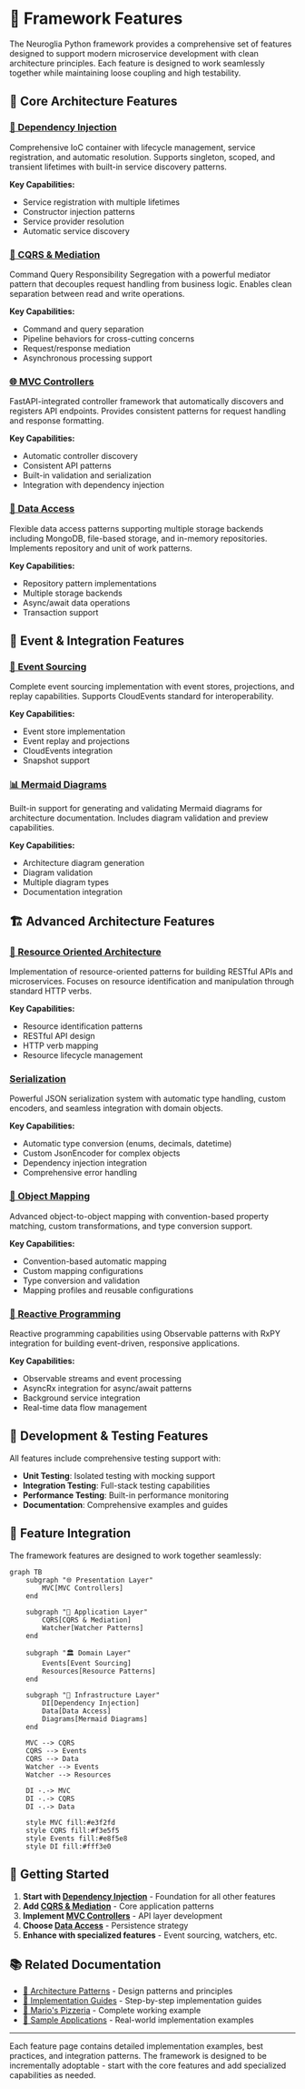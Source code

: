 # 🚀 Framework Features

The Neuroglia Python framework provides a comprehensive set of features designed to support modern microservice development with clean architecture principles. Each feature is designed to work seamlessly together while maintaining loose coupling and high testability.

## 🎯 Core Architecture Features

### [🔧 Dependency Injection](dependency-injection.md)

Comprehensive IoC container with lifecycle management, service registration, and automatic resolution. Supports singleton, scoped, and transient lifetimes with built-in service discovery patterns.

**Key Capabilities:**

- Service registration with multiple lifetimes
- Constructor injection patterns
- Service provider resolution
- Automatic service discovery

### [📡 CQRS & Mediation](cqrs-mediation.md)

Command Query Responsibility Segregation with a powerful mediator pattern that decouples request handling from business logic. Enables clean separation between read and write operations.

**Key Capabilities:**

- Command and query separation
- Pipeline behaviors for cross-cutting concerns
- Request/response mediation
- Asynchronous processing support

### [🌐 MVC Controllers](mvc-controllers.md)

FastAPI-integrated controller framework that automatically discovers and registers API endpoints. Provides consistent patterns for request handling and response formatting.

**Key Capabilities:**

- Automatic controller discovery
- Consistent API patterns
- Built-in validation and serialization
- Integration with dependency injection

### [💾 Data Access](data-access.md)

Flexible data access patterns supporting multiple storage backends including MongoDB, file-based storage, and in-memory repositories. Implements repository and unit of work patterns.

**Key Capabilities:**

- Repository pattern implementations
- Multiple storage backends
- Async/await data operations
- Transaction support

## 🔄 Event & Integration Features

### [📨 Event Sourcing](event-sourcing.md)

Complete event sourcing implementation with event stores, projections, and replay capabilities. Supports CloudEvents standard for interoperability.

**Key Capabilities:**

- Event store implementation
- Event replay and projections
- CloudEvents integration
- Snapshot support

### [📊 Mermaid Diagrams](mermaid-diagrams.md)

Built-in support for generating and validating Mermaid diagrams for architecture documentation. Includes diagram validation and preview capabilities.

**Key Capabilities:**

- Architecture diagram generation
- Diagram validation
- Multiple diagram types
- Documentation integration

## 🏗️ Advanced Architecture Features

### [🎯 Resource Oriented Architecture](resource-oriented-architecture.md)

Implementation of resource-oriented patterns for building RESTful APIs and microservices. Focuses on resource identification and manipulation through standard HTTP verbs.

**Key Capabilities:**

- Resource identification patterns
- RESTful API design
- HTTP verb mapping
- Resource lifecycle management

### [Serialization](serialization.md)

Powerful JSON serialization system with automatic type handling, custom encoders, and seamless integration with domain objects.

**Key Capabilities:**

- Automatic type conversion (enums, decimals, datetime)
- Custom JsonEncoder for complex objects
- Dependency injection integration
- Comprehensive error handling

### [🎯 Object Mapping](object-mapping.md)

Advanced object-to-object mapping with convention-based property matching, custom transformations, and type conversion support.

**Key Capabilities:**

- Convention-based automatic mapping
- Custom mapping configurations
- Type conversion and validation
- Mapping profiles and reusable configurations

### [🔄 Reactive Programming](reactive-programming.md)

Reactive programming capabilities using Observable patterns with RxPY integration for building event-driven, responsive applications.

**Key Capabilities:**

- Observable streams and event processing
- AsyncRx integration for async/await patterns
- Background service integration
- Real-time data flow management

## 🧪 Development & Testing Features

All features include comprehensive testing support with:

- **Unit Testing**: Isolated testing with mocking support
- **Integration Testing**: Full-stack testing capabilities
- **Performance Testing**: Built-in performance monitoring
- **Documentation**: Comprehensive examples and guides

## 🔗 Feature Integration

The framework features are designed to work together seamlessly:

```mermaid
graph TB
    subgraph "🌐 Presentation Layer"
        MVC[MVC Controllers]
    end

    subgraph "💼 Application Layer"
        CQRS[CQRS & Mediation]
        Watcher[Watcher Patterns]
    end

    subgraph "🏛️ Domain Layer"
        Events[Event Sourcing]
        Resources[Resource Patterns]
    end

    subgraph "🔌 Infrastructure Layer"
        DI[Dependency Injection]
        Data[Data Access]
        Diagrams[Mermaid Diagrams]
    end

    MVC --> CQRS
    CQRS --> Events
    CQRS --> Data
    Watcher --> Events
    Watcher --> Resources

    DI -.-> MVC
    DI -.-> CQRS
    DI -.-> Data

    style MVC fill:#e3f2fd
    style CQRS fill:#f3e5f5
    style Events fill:#e8f5e8
    style DI fill:#fff3e0
```

## 🚀 Getting Started

1. **Start with [Dependency Injection](dependency-injection.md)** - Foundation for all other features
2. **Add [CQRS & Mediation](cqrs-mediation.md)** - Core application patterns
3. **Implement [MVC Controllers](mvc-controllers.md)** - API layer development
4. **Choose [Data Access](data-access.md)** - Persistence strategy
5. **Enhance with specialized features** - Event sourcing, watchers, etc.

## 📚 Related Documentation

- [🎯 Architecture Patterns](../patterns/) - Design patterns and principles
- [📖 Implementation Guides](../guides/) - Step-by-step implementation guides
- [🍕 Mario's Pizzeria](../mario-pizzeria.md) - Complete working example
- [💼 Sample Applications](../samples/) - Real-world implementation examples

---

Each feature page contains detailed implementation examples, best practices, and integration patterns. The framework is designed to be incrementally adoptable - start with the core features and add specialized capabilities as needed.

